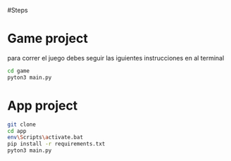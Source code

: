 #Steps
# Game project

para correr el juego debes seguir las iguientes instrucciones en al terminal
```sh
cd game
pyton3 main.py
```

# App project

```sh
git clone
cd app
env\Scripts\activate.bat
pip install -r requirements.txt
pyton3 main.py
```